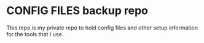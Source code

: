 # CONFIG FILES backup repo 

This repo is my private repo to hold config files and other setup information for the tools that I use. 
